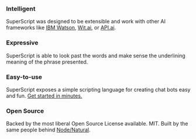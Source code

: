 <div id="intelligent">
  <h3>Intelligent</h3>
  SuperScript was designed to be extensible and work with other AI frameworks like <a href="https://www.ibm.com/watson/">IBM Watson</a>, <a href="https://wit.ai/">Wit.ai</a>, or <a href="https://api.ai/">API.ai</a>.
</div>

<div id="expressive">
  <h3>Expressive</h3>
  SuperScript is able to look past the words and make sense the underlining meaning of the phrase presented.
</div>

<div id="scripting">
  <h3>Easy-to-use</h3>
   SuperScript exposes a simple scripting language for creating chat bots easy and fun. <a href="https://github.com/superscriptjs/superscript/wiki/Installing">Get started in minutes.</a>
</div>

<div id="foss">
  <h3>Open Source</h3>
  Backed by the most liberal Open Source License available. MIT. Built by the same people behind <a href="https://github.com/NaturalNode/natural">Node/Natural</a>.
</div>
